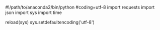 #!/path/to/anaconda2/bin/python
#coding=utf-8
import requests
import json
import sys
import time

reload(sys)
sys.setdefaultencoding('utf-8')